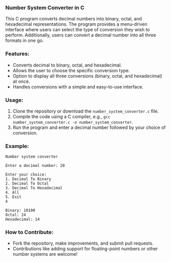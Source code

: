 ### Number System Converter in C

This C program converts decimal numbers into binary, octal, and hexadecimal representations. The program provides a menu-driven interface where users can select the type of conversion they wish to perform. Additionally, users can convert a decimal number into all three formats in one go.

### Features:
- Converts decimal to binary, octal, and hexadecimal.
- Allows the user to choose the specific conversion type.
- Option to display all three conversions (binary, octal, and hexadecimal) at once.
- Handles conversions with a simple and easy-to-use interface.

### Usage:
1. Clone the repository or download the `number_system_converter.c` file.
2. Compile the code using a C compiler, e.g., `gcc number_system_converter.c -o number_system_converter`.
3. Run the program and enter a decimal number followed by your choice of conversion.

### Example:
```
Number system converter

Enter a decimal number: 20

Enter your choice:
1. Decimal To Binary
2. Decimal To Octal
3. Decimal To Hexadecimal
4. All
5. Exit
4

Binary: 10100
Octal: 24
Hexadecimal: 14
```

### How to Contribute:
- Fork the repository, make improvements, and submit pull requests.
- Contributions like adding support for floating-point numbers or other number systems are welcome!

